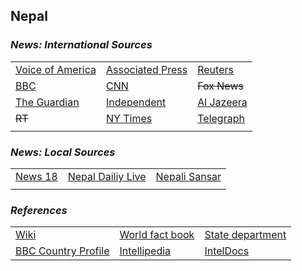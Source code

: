 ## Nepal ##

### _News: International Sources_ ###
|   |   |   |
| --- | --- | --- |
| [Voice of America](https://www.voanews.com/search?search_api_fulltext=Nepal&type=1&sort_by=publication_time) | [Associated Press](https://apnews.com/Nepal) | [Reuters](https://www.reuters.com/search/news?sortBy=&dateRange=&blob=nepal) |
| [BBC](https://www.bbc.com/news/topics/cvenzmgyld1t/nepal) | [CNN](https://www.cnn.com/search/?q=Nepal&size=10&type=article) | ~~Fox News~~ |
| [The Guardian](https://www.theguardian.com/world/nepal)  | [Independent](https://www.independent.co.uk/topic/nepal) | [Al Jazeera](https://www.aljazeera.com/topics/country/Nepal.html) |
| ~~RT~~ | [NY Times](https://www.nytimes.com/topic/destination/nepal?searchResultPosition=0) | [Telegraph](https://www.telegraph.co.uk/nepal/) |
|  |  |  |

### _News: Local Sources_ ###
|   |   |   |
| --- | --- | --- |
| [News 18](https://www.news18.com/newstopics/nepal.html) | [Nepal Dailiy Live](https://www.nepaldailylive.com/) | [Nepali Sansar](https://www.nepalisansar.com/news/) |
|  |  |  |


### _References_ ###
|   |   |   |
| --- | --- | --- |
| [Wiki](https://en.wikipedia.org/wiki/Nepal) | [World fact book](https://www.cia.gov/library/publications/resources/the-world-factbook/geos/np.html) | [State department](https://www.state.gov/countries-areas/nepal/) |
| [BBC Country Profile](https://www.bbc.com/news/world-south-asia-12511455) | [Intellipedia](https://intellipedia.intelink.gov/wiki/Nepal) | [IntelDocs](https://inteldocs.intelink.gov/search/folder?q=Nepal) |
